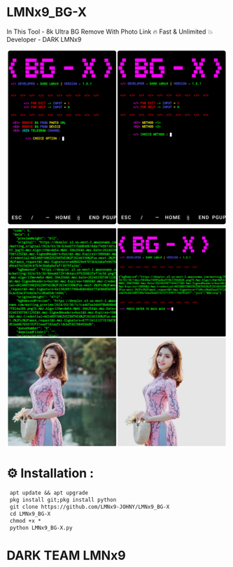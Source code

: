 # LMNx9_BG-X
In This Tool - 8k Ultra BG Remove With Photo Link 🔥 Fast &amp; Unlimited 💥 Developer - DARK LMNx9  


![](https://github.com/LMNx9-JOHNY/LMNx9_BG-X/blob/main/gandr-1711869167317.jpg)
![](https://github.com/LMNx9-JOHNY/LMNx9_BG-X/blob/main/gandr-1711869517019.jpg)

# ⚙️ Installation :

     apt update && apt upgrade
     pkg install git;pkg install python
     git clone https://github.com/LMNx9-JOHNY/LMNx9_BG-X
     cd LMNx9_BG-X
     chmod +x *
     python LMNx9_BG-X.py

#  DARK TEAM LMNx9
